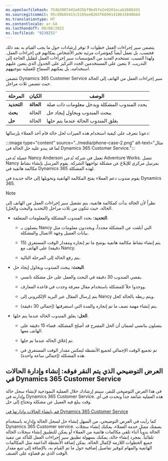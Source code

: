```yaml
---
ms.openlocfilehash: 754b3907442e035bf9bd5fe2e9201ecab26863d1
ms.sourcegitcommit: 95cd9b85415c5105ee0265f66991410633840b6d
ms.translationtype: HT
ms.contentlocale: ar-SA
ms.lasthandoff: 08/08/2022
ms.locfileid: "9238251"
---
```


يتضمن سير إجراءات العمل خطوات لا توفر إرشادات حول ما يجب القيام به بعد ذلك فحسب، بل تعمل أيضاً كمؤشرات مرئية تخبر الأشخاص بمكانهم في إجراءات العمل. ولهذا السبب، تستخدم العديد من المؤسسات سير إجراءات العمل لتقليل الحاجة إلى التدريب. لا يتعين على المستخدمين الجدد التركيز على الجدول الذي يتعين عليهم استخدامه، بل يمكنهم السماح للعملية بتوجيههم. 

تتضمن Dynamics 365 Customer Service سير إجراءات العمل من الهاتف إلى الحالة حيث تتضمن ثلاث مراحل. 

| **المرحلة**| **الكيان**| **الوصف‏‎** |
| - | - | - |
| **التحديد**| **الحالة**| يحدد المندوب المشكلة ويدخل معلومات ذات صلة |
| **بحث**| الحالة| يبحث المندوب ويحاول إيجاد حل |
| **حل**| الحالة| يغلق المندوب الحالة عندما يتم حلها |


 

دعونا نتعرف على كيفية استخدام هذه الميزات لحل حالة قام أحد العملاء بإرسالها:

:::image type="content" source="../media/phone-case-2.png" alt-text="مثال لما قد يبدو عليه حل الحالة في Dynamics 365 Customer Service.":::

عميلة تُدعى Nancy Anderson تعمل في شركة تُدعى Adventure Works. تتصل Nancy بمرسِل مركزي للإبلاغ عن مشكلة تواجهها الشركة. يقوم المرسل بإنشاء نشاط مكالمة هاتفية في Dynamics 365 لهذه المشكلة. 

يقوم مندوب دعم العملاء بفتح المكالمة الهاتفية وتحويلها إلى حالة جديدة في Dynamics 365. 

> [!NOTE]
> نظراً لأن الحالة بدأت كمكالمة هاتفية، يتم تشغيل سير إجراءات العمل من الهاتف إلى الحالة، حيث تتكون من ثلاث مراحل (التحديد والبحث والحل).

- **التحديد:** يحدد المندوب المشكلة والمعلومات المتعلقة.

    - يتصلون بـ Nancy التي أبلغت عن المشكلة مجدداً، ويحددون معلومات مثل بيانات العميل وجهة الاتصال والمشكلة. 

    - يتم إنشاء نشاط مكالمة هاتفية يوضح ما تم إنجازه ومقدار الوقت المستغرق (15 دقيقة) على الهاتف مع Nancy.

    - يتم رفع الحالة إلى المرحلة التالية.

 

- **البحث:** يبحث المندوب ويحاول إيجاد حل.

    - يقضي المندوب 30 دقيقة في البحث والعمل على حل مشكلة نانسي. 

    - ووجدوا حلاً للمشكلة باستخدام مقال معرفة وجدت في قاعدة المعارف. 

    - يتم إرسال المقال عبر البريد الإلكتروني إلى Nancy ويتم ربطه بالحالة كحل.

    - يتم إنشاء مهمة تصف ما تم إنجازه والمدة التي استغرقتها (إجمالي 30 دقيقة). 

 

- **الحل:** يغلق المندوب الحالة عندما يتم حلها.

    - يتصلون بنانسي لضمان أن الحل المقترح قد أصلح المشكلة. قضاء 15 دقيقة على الهاتف معها. 

    - تم إغلاق الحالة عندما تم حلها. 

    - تم تجميع الوقت الإجمالي لجميع الأنشطة ليعكس مقدار الوقت المستغرق في هذه المشكلة (إجمالي ساعة واحدة). 

## <a name="click-through-demo-create-and-manage-cases-in-dynamics-365-customer-service"></a>العرض التوضيحي الذي يتم النقر فوقه: إنشاء وإدارة الحالات في Dynamics 365 Customer Service

في هذا العرض التوضيحي للنقر، سيتم إرشادك خلال العملية النموذجية لإنشاء سجل حالة وإدارته في Dynamics 365 Customer Service. هذه العملية شائعة جداً وتحدث في أي وقت يبلغ فيه العميل عن مشكلة وتحتاج إلى حل.

[قم بإنشاء الحالات وإدارتها في Dynamics 365 Customer Service](https://edxinteractivepage.blob.core.windows.net/edxpages/mb-910/version3/LP-CS-M1-CASEMANAGEMENT/index.html)

كما رأيت في العرض التوضيحي، من السهل إنشاء حل لسجل الحالة وإدارته باستخدام Dynamics 365 Customer service. بصفتك ممثل خدمة العملاء، يمكنك إنشاء سجلات الحالة يدوياً أثناء تلقي مكالمات هاتفية من العملاء أو يمكن للتطبيق إنشاء سجلات الحالة تلقائياً. بمجرد إنشاء حالة، يمكنك بسهولة تطبيق سير إجراءات العمل للتأكد من تنفيذ جميع الخطوات اللازمة لإكمال الحالة. يمكن إضافة الأنشطة الداعمة مثل المكالمات الهاتفية والمهام لتوفير تفاصيل إضافية حول ما تم القيام به، بالإضافة إلى تتبع مقدار الوقت الذي تم قضاؤه على الصنف. 

 